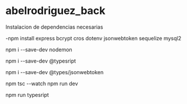 # abelrodriguez_back
<!-- https://www.youtube.com/watch?v=VQ7KeQCq1yk&list=PLpLO4TQP22UWTllKJaiErxw5gRo88r0Fe&index=6 -->

Instalacion de dependencias necesarias

-npm install
    express
    bcrypt
    cros
    dotenv
    jsonwebtoken
    sequelize
    mysql2

npm i --save-dev nodemon

npm i --save-dev @typesript

npm i --save-dev @types/jsonwebtoken

<!-- ejecutar -->
npm tsc --watch
npm run dev

npm run typesript